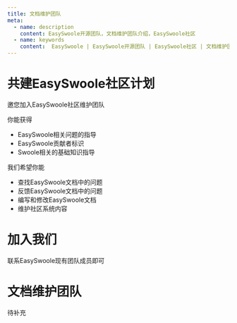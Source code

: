 ```yaml
---
title: 文档维护团队
meta:
  - name: description
    content: EasySwoole开源团队，文档维护团队介绍，EasySwoole社区
  - name: keywords
    content:  EasySwoole | EasySwoole开源团队 | EasySwoole社区 | 文档维护团队
---
```



# 共建EasySwoole社区计划

邀您加入EasySwoole社区维护团队

你能获得

- EasySwoole相关问题的指导
- EasySwoole贡献者标识
- Swoole相关的基础知识指导

我们希望你能

- 查找EasySwoole文档中的问题
- 反馈EasySwoole文档中的问题
- 编写和修改EasySwoole文档 
- 维护社区系统内容

# 加入我们

联系EasySwoole现有团队成员即可

# 文档维护团队

待补充

